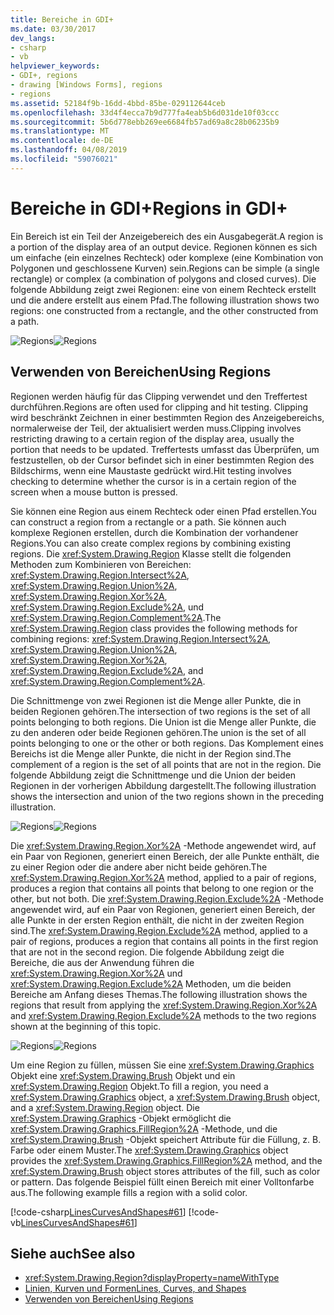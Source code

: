 ```yaml
---
title: Bereiche in GDI+
ms.date: 03/30/2017
dev_langs:
- csharp
- vb
helpviewer_keywords:
- GDI+, regions
- drawing [Windows Forms], regions
- regions
ms.assetid: 52184f9b-16dd-4bbd-85be-029112644ceb
ms.openlocfilehash: 33d4f4ecca7b9d777fa4eab5b6d031de10f03ccc
ms.sourcegitcommit: 5b6d778ebb269ee6684fb57ad69a8c28b06235b9
ms.translationtype: MT
ms.contentlocale: de-DE
ms.lasthandoff: 04/08/2019
ms.locfileid: "59076021"
---
```

# <a name="regions-in-gdi"></a><span data-ttu-id="a2415-102">Bereiche in GDI+</span><span class="sxs-lookup"><span data-stu-id="a2415-102">Regions in GDI+</span></span>
<span data-ttu-id="a2415-103">Ein Bereich ist ein Teil der Anzeigebereich des ein Ausgabegerät.</span><span class="sxs-lookup"><span data-stu-id="a2415-103">A region is a portion of the display area of an output device.</span></span> <span data-ttu-id="a2415-104">Regionen können es sich um einfache (ein einzelnes Rechteck) oder komplexe (eine Kombination von Polygonen und geschlossene Kurven) sein.</span><span class="sxs-lookup"><span data-stu-id="a2415-104">Regions can be simple (a single rectangle) or complex (a combination of polygons and closed curves).</span></span> <span data-ttu-id="a2415-105">Die folgende Abbildung zeigt zwei Regionen: eine von einem Rechteck erstellt und die andere erstellt aus einem Pfad.</span><span class="sxs-lookup"><span data-stu-id="a2415-105">The following illustration shows two regions: one constructed from a rectangle, and the other constructed from a path.</span></span>  
  
 <span data-ttu-id="a2415-106">![Regions](./media/aboutgdip02-art27.gif "AboutGdip02_Art27")</span><span class="sxs-lookup"><span data-stu-id="a2415-106">![Regions](./media/aboutgdip02-art27.gif "AboutGdip02_Art27")</span></span>  
  
## <a name="using-regions"></a><span data-ttu-id="a2415-107">Verwenden von Bereichen</span><span class="sxs-lookup"><span data-stu-id="a2415-107">Using Regions</span></span>  
 <span data-ttu-id="a2415-108">Regionen werden häufig für das Clipping verwendet und den Treffertest durchführen.</span><span class="sxs-lookup"><span data-stu-id="a2415-108">Regions are often used for clipping and hit testing.</span></span> <span data-ttu-id="a2415-109">Clipping wird beschränkt Zeichnen in einer bestimmten Region des Anzeigebereichs, normalerweise der Teil, der aktualisiert werden muss.</span><span class="sxs-lookup"><span data-stu-id="a2415-109">Clipping involves restricting drawing to a certain region of the display area, usually the portion that needs to be updated.</span></span> <span data-ttu-id="a2415-110">Treffertests umfasst das Überprüfen, um festzustellen, ob der Cursor befindet sich in einer bestimmten Region des Bildschirms, wenn eine Maustaste gedrückt wird.</span><span class="sxs-lookup"><span data-stu-id="a2415-110">Hit testing involves checking to determine whether the cursor is in a certain region of the screen when a mouse button is pressed.</span></span>  
  
 <span data-ttu-id="a2415-111">Sie können eine Region aus einem Rechteck oder einen Pfad erstellen.</span><span class="sxs-lookup"><span data-stu-id="a2415-111">You can construct a region from a rectangle or a path.</span></span> <span data-ttu-id="a2415-112">Sie können auch komplexe Regionen erstellen, durch die Kombination der vorhandener Regions.</span><span class="sxs-lookup"><span data-stu-id="a2415-112">You can also create complex regions by combining existing regions.</span></span> <span data-ttu-id="a2415-113">Die <xref:System.Drawing.Region> Klasse stellt die folgenden Methoden zum Kombinieren von Bereichen: <xref:System.Drawing.Region.Intersect%2A>, <xref:System.Drawing.Region.Union%2A>, <xref:System.Drawing.Region.Xor%2A>, <xref:System.Drawing.Region.Exclude%2A>, und <xref:System.Drawing.Region.Complement%2A>.</span><span class="sxs-lookup"><span data-stu-id="a2415-113">The <xref:System.Drawing.Region> class provides the following methods for combining regions: <xref:System.Drawing.Region.Intersect%2A>, <xref:System.Drawing.Region.Union%2A>, <xref:System.Drawing.Region.Xor%2A>, <xref:System.Drawing.Region.Exclude%2A>, and <xref:System.Drawing.Region.Complement%2A>.</span></span>  
  
 <span data-ttu-id="a2415-114">Die Schnittmenge von zwei Regionen ist die Menge aller Punkte, die in beiden Regionen gehören.</span><span class="sxs-lookup"><span data-stu-id="a2415-114">The intersection of two regions is the set of all points belonging to both regions.</span></span> <span data-ttu-id="a2415-115">Die Union ist die Menge aller Punkte, die zu den anderen oder beide Regionen gehören.</span><span class="sxs-lookup"><span data-stu-id="a2415-115">The union is the set of all points belonging to one or the other or both regions.</span></span> <span data-ttu-id="a2415-116">Das Komplement eines Bereichs ist die Menge aller Punkte, die nicht in der Region sind.</span><span class="sxs-lookup"><span data-stu-id="a2415-116">The complement of a region is the set of all points that are not in the region.</span></span> <span data-ttu-id="a2415-117">Die folgende Abbildung zeigt die Schnittmenge und die Union der beiden Regionen in der vorherigen Abbildung dargestellt.</span><span class="sxs-lookup"><span data-stu-id="a2415-117">The following illustration shows the intersection and union of the two regions shown in the preceding illustration.</span></span>  
  
 <span data-ttu-id="a2415-118">![Regions](./media/aboutgdip02-art28.gif "AboutGdip02_Art28")</span><span class="sxs-lookup"><span data-stu-id="a2415-118">![Regions](./media/aboutgdip02-art28.gif "AboutGdip02_Art28")</span></span>  
  
 <span data-ttu-id="a2415-119">Die <xref:System.Drawing.Region.Xor%2A> -Methode angewendet wird, auf ein Paar von Regionen, generiert einen Bereich, der alle Punkte enthält, die zu einer Region oder die andere aber nicht beide gehören.</span><span class="sxs-lookup"><span data-stu-id="a2415-119">The <xref:System.Drawing.Region.Xor%2A> method, applied to a pair of regions, produces a region that contains all points that belong to one region or the other, but not both.</span></span> <span data-ttu-id="a2415-120">Die <xref:System.Drawing.Region.Exclude%2A> -Methode angewendet wird, auf ein Paar von Regionen, generiert einen Bereich, der alle Punkte in der ersten Region enthält, die nicht in der zweiten Region sind.</span><span class="sxs-lookup"><span data-stu-id="a2415-120">The <xref:System.Drawing.Region.Exclude%2A> method, applied to a pair of regions, produces a region that contains all points in the first region that are not in the second region.</span></span> <span data-ttu-id="a2415-121">Die folgende Abbildung zeigt die Bereiche, die aus der Anwendung führen die <xref:System.Drawing.Region.Xor%2A> und <xref:System.Drawing.Region.Exclude%2A> Methoden, um die beiden Bereiche am Anfang dieses Themas.</span><span class="sxs-lookup"><span data-stu-id="a2415-121">The following illustration shows the regions that result from applying the <xref:System.Drawing.Region.Xor%2A> and <xref:System.Drawing.Region.Exclude%2A> methods to the two regions shown at the beginning of this topic.</span></span>  
  
 <span data-ttu-id="a2415-122">![Regions](./media/aboutgdip02-art29.gif "AboutGdip02_Art29")</span><span class="sxs-lookup"><span data-stu-id="a2415-122">![Regions](./media/aboutgdip02-art29.gif "AboutGdip02_Art29")</span></span>  
  
 <span data-ttu-id="a2415-123">Um eine Region zu füllen, müssen Sie eine <xref:System.Drawing.Graphics> Objekt eine <xref:System.Drawing.Brush> Objekt und ein <xref:System.Drawing.Region> Objekt.</span><span class="sxs-lookup"><span data-stu-id="a2415-123">To fill a region, you need a <xref:System.Drawing.Graphics> object, a <xref:System.Drawing.Brush> object, and a <xref:System.Drawing.Region> object.</span></span> <span data-ttu-id="a2415-124">Die <xref:System.Drawing.Graphics> -Objekt ermöglicht die <xref:System.Drawing.Graphics.FillRegion%2A> -Methode, und die <xref:System.Drawing.Brush> -Objekt speichert Attribute für die Füllung, z. B. Farbe oder einem Muster.</span><span class="sxs-lookup"><span data-stu-id="a2415-124">The <xref:System.Drawing.Graphics> object provides the <xref:System.Drawing.Graphics.FillRegion%2A> method, and the <xref:System.Drawing.Brush> object stores attributes of the fill, such as color or pattern.</span></span> <span data-ttu-id="a2415-125">Das folgende Beispiel füllt einen Bereich mit einer Volltonfarbe aus.</span><span class="sxs-lookup"><span data-stu-id="a2415-125">The following example fills a region with a solid color.</span></span>  
  
 [!code-csharp[LinesCurvesAndShapes#61](~/samples/snippets/csharp/VS_Snippets_Winforms/LinesCurvesAndShapes/CS/Class1.cs#61)]
 [!code-vb[LinesCurvesAndShapes#61](~/samples/snippets/visualbasic/VS_Snippets_Winforms/LinesCurvesAndShapes/VB/Class1.vb#61)]  
  
## <a name="see-also"></a><span data-ttu-id="a2415-126">Siehe auch</span><span class="sxs-lookup"><span data-stu-id="a2415-126">See also</span></span>

- <xref:System.Drawing.Region?displayProperty=nameWithType>
- [<span data-ttu-id="a2415-127">Linien, Kurven und Formen</span><span class="sxs-lookup"><span data-stu-id="a2415-127">Lines, Curves, and Shapes</span></span>](lines-curves-and-shapes.md)
- [<span data-ttu-id="a2415-128">Verwenden von Bereichen</span><span class="sxs-lookup"><span data-stu-id="a2415-128">Using Regions</span></span>](using-regions.md)

